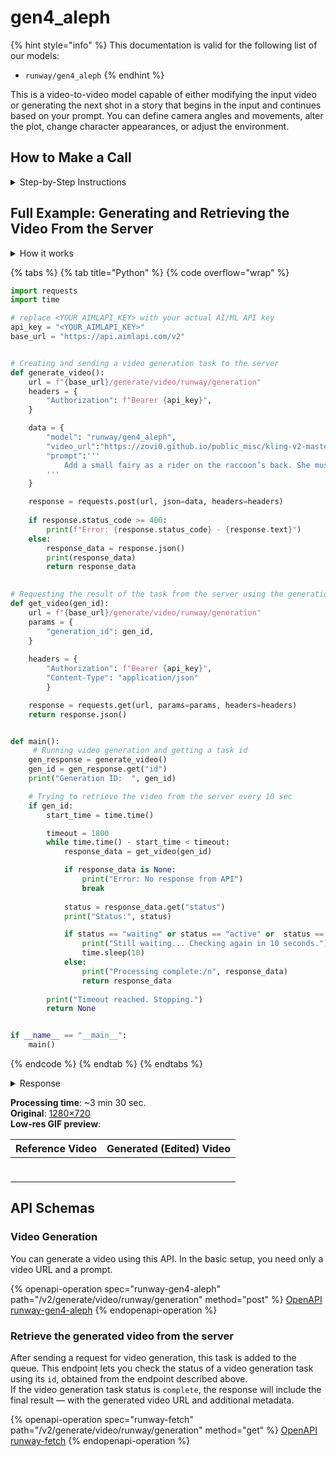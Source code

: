 # gen4\_aleph

{% hint style="info" %}
This documentation is valid for the following list of our models:

* `runway/gen4_aleph`
{% endhint %}

This is a video-to-video model capable of either modifying the input video or generating the next shot in a story that begins in the input and continues based on your prompt. You can define camera angles and movements, alter the plot, change character appearances, or adjust the environment.

## How to Make a Call

<details>

<summary>Step-by-Step Instructions</summary>

### :digit\_one:  Setup You Can’t Skip

:black\_small\_square:  [**Create an Account**](https://aimlapi.com/app/sign-up): Visit the AI/ML API website and create an account (if you don’t have one yet).\
:black\_small\_square:  [**Generate an API Key**](https://aimlapi.com/app/keys): After logging in, navigate to your account dashboard and generate your API key. Ensure that key is enabled on UI.

### :digit\_two:  Copy the code example

At the bottom of this page, you'll find [a code example](gen4_aleph.md#full-example-generating-and-retrieving-the-video-from-the-server) that shows how to structure the request. Choose the code snippet in your preferred programming language and copy it into your development environment.

{% hint style="success" %}
Generating a video using this model involves sequentially calling two endpoints:&#x20;

* The first one is for creating and sending a video generation task to the server (returns a generation ID).
* The second one is for requesting the generated video from the server using the generation ID received from the first endpoint.&#x20;

The code example combines both endpoint calls.
{% endhint %}

### :digit\_three:  Modify the code example

:black\_small\_square:  Replace `<YOUR_AIMLAPI_KEY>` with your actual AI/ML API key from your account.\
:black\_small\_square:  Insert your instructions into the `prompt` field—this is what the model will do with the image.

### :digit\_four:  <sup><sub><mark style="background-color:yellow;">(Optional)<mark style="background-color:yellow;"><sub></sup> Adjust other optional parameters if needed

Only `video_url` and `prompt` are required parameters for this model (and we’ve already filled it in for you in the example), but you can include optional parameters if needed to adjust the model’s behavior. Below, you can find the corresponding [API schema](gen4_aleph.md#api-schemas) ("Video Generation"), which lists all available parameters along with notes on how to use them.

### :digit\_five:  Run your modified code

Run your modified code in your development environment. Response time depends on various factors, but for simple prompts it rarely exceeds a minute.

{% hint style="success" %}
If you need a more detailed walkthrough for setting up your development environment and making a request step by step — feel free to use our [Quickstart guide](../../../quickstart/setting-up.md).
{% endhint %}

</details>

## Full Example: Generating and Retrieving the Video From the Server

<details>

<summary>How it works</summary>

Let’s take a video of our running raccoon and ask Aleph to add a small fairy riding on its back. Here’s the prompt we can use:

_`"`_`Add a small fairy as a rider on the raccoon’s back. She must have a black-and-golden face and a cloak in the colors of a dark emerald tropical butterfly with bright blue shimmering spots.`_`"`_

We combine both methods above in one program: first it sends a video generation request to the server, then it checks for results every 10 seconds.&#x20;

{% hint style="warning" %}
Don’t forget to replace `<YOUR_AIMLAPI_KEY>` with your actual AI/ML API key from your [API Key management page](https://aimlapi.com/app/keys/)!
{% endhint %}

</details>

{% tabs %}
{% tab title="Python" %}
{% code overflow="wrap" %}
```python
import requests
import time

# replace <YOUR_AIMLAPI_KEY> with your actual AI/ML API key
api_key = "<YOUR_AIMLAPI_KEY>"
base_url = "https://api.aimlapi.com/v2"


# Creating and sending a video generation task to the server
def generate_video():
    url = f"{base_url}/generate/video/runway/generation"
    headers = {
        "Authorization": f"Bearer {api_key}", 
    }

    data = {
        "model": "runway/gen4_aleph",
        "video_url":"https://zovi0.github.io/public_misc/kling-v2-master-t2v-racoon.mp4",
        "prompt":'''
            Add a small fairy as a rider on the raccoon’s back. She must have a black-and-golden face and a cloak in the colors of a dark emerald tropical butterfly with bright blue shimmering spots.
        '''
    }

    response = requests.post(url, json=data, headers=headers)
    
    if response.status_code >= 400:
        print(f"Error: {response.status_code} - {response.text}")
    else:
        response_data = response.json()
        print(response_data)
        return response_data
    

# Requesting the result of the task from the server using the generation_id
def get_video(gen_id):
    url = f"{base_url}/generate/video/runway/generation"
    params = {
        "generation_id": gen_id,
    }
    
    headers = {
        "Authorization": f"Bearer {api_key}", 
        "Content-Type": "application/json"
        }

    response = requests.get(url, params=params, headers=headers)
    return response.json()


def main():
     # Running video generation and getting a task id
    gen_response = generate_video()
    gen_id = gen_response.get("id")
    print("Generation ID:  ", gen_id)

    # Trying to retrieve the video from the server every 10 sec
    if gen_id:
        start_time = time.time()

        timeout = 1800
        while time.time() - start_time < timeout:
            response_data = get_video(gen_id)

            if response_data is None:
                print("Error: No response from API")
                break
        
            status = response_data.get("status")
            print("Status:", status)

            if status == "waiting" or status == "active" or  status == "queued" or status == "generating":
                print("Still waiting... Checking again in 10 seconds.")
                time.sleep(10)
            else:
                print("Processing complete:/n", response_data)
                return response_data
   
        print("Timeout reached. Stopping.")
        return None     


if __name__ == "__main__":
    main()
```
{% endcode %}
{% endtab %}
{% endtabs %}

<details>

<summary>Response</summary>

{% code overflow="wrap" %}
```json5
{'id': '6d6c768f-702e-4737-a3c9-0c6c6f4fec0a', 'status': 'queued'}
Generation ID:   6d6c768f-702e-4737-a3c9-0c6c6f4fec0a
Status: generating
Still waiting... Checking again in 10 seconds.
Status: generating
Still waiting... Checking again in 10 seconds.
Status: generating
Still waiting... Checking again in 10 seconds.
Status: generating
Still waiting... Checking again in 10 seconds.
Status: generating
Still waiting... Checking again in 10 seconds.
Status: generating
Still waiting... Checking again in 10 seconds.
Status: generating
Still waiting... Checking again in 10 seconds.
Status: generating
Still waiting... Checking again in 10 seconds.
Status: generating
Still waiting... Checking again in 10 seconds.
Status: generating
Still waiting... Checking again in 10 seconds.
Status: generating
Still waiting... Checking again in 10 seconds.
Status: generating
Still waiting... Checking again in 10 seconds.
Status: generating
Still waiting... Checking again in 10 seconds.
Status: generating
Still waiting... Checking again in 10 seconds.
Status: generating
Still waiting... Checking again in 10 seconds.
Status: generating
Still waiting... Checking again in 10 seconds.
Status: generating
Still waiting... Checking again in 10 seconds.
Status: generating
Still waiting... Checking again in 10 seconds.
Status: generating
Still waiting... Checking again in 10 seconds.
Status: generating
Still waiting... Checking again in 10 seconds.
Status: completed
Processing complete:/n {'id': '6d6c768f-702e-4737-a3c9-0c6c6f4fec0a', 'status': 'completed', 'video': ['https://cdn.aimlapi.com/wolf/cbd4bc0a-e4dd-45be-abb4-fa95b014dc46.mp4?_jwt=eyJhbGciOiJIUzI1NiIsInR5cCI6IkpXVCJ9.eyJrZXlIYXNoIjoiY2YzNmNmZDVkMDcwZDcxNyIsImJ1Y2tldCI6InJ1bndheS10YXNrLWFydGlmYWN0cyIsInN0YWdlIjoicHJvZCIsImV4cCI6MTc1NTA0MzIwMH0.nsiluZQnDhkSr5peYkbNFLeUxn7vJ59C1ablCEm9CSI']}
```
{% endcode %}

</details>

**Processing time**: \~3 min 30 sec. \
**Original**: [1280×720](https://drive.google.com/file/d/1x_AYR09NphtcDpBykCx8u4Kq7AAdgJIt/view?usp=sharing)\
**Low-res GIF preview**:

<table data-full-width="false"><thead><tr><th>Reference Video</th><th>Generated (Edited) Video</th></tr></thead><tbody><tr><td><div><figure><img src="../../../.gitbook/assets/енто и секвойи.gif" alt=""><figcaption></figcaption></figure></div></td><td><div><figure><img src="../../../.gitbook/assets/runway-aleph-preview.gif" alt=""><figcaption></figcaption></figure></div></td></tr></tbody></table>

## API Schemas

### Video Generation

You can generate a video using this API. In the basic setup, you need only a video URL and a prompt.

{% openapi-operation spec="runway-gen4-aleph" path="/v2/generate/video/runway/generation" method="post" %}
[OpenAPI runway-gen4-aleph](https://raw.githubusercontent.com/aimlapi/api-docs/refs/heads/main/docs/api-references/video-models/runway/gen4_aleph.json)
{% endopenapi-operation %}

### Retrieve the generated video from the server

After sending a request for video generation, this task is added to the queue. This endpoint lets you check the status of a video generation task using its `id`, obtained from the endpoint described above.\
If the video generation task status is `complete`, the response will include the final result — with the generated video URL and additional metadata.

{% openapi-operation spec="runway-fetch" path="/v2/generate/video/runway/generation" method="get" %}
[OpenAPI runway-fetch](https://raw.githubusercontent.com/aimlapi/api-docs/refs/heads/main/docs/api-references/video-models/runway/gen4_turbo-pair.json)
{% endopenapi-operation %}
